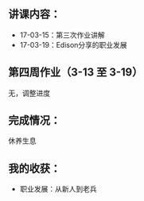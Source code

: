 ## 讲课内容：
- 17-03-15：第三次作业讲解
- 17-03-19：Edison分享的职业发展

## 第四周作业（3-13 至 3-19）
无，调整进度

## 完成情况：
休养生息

## 我的收获：
- 职业发展：从新人到老兵
